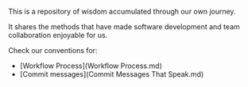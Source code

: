 This is a repository of wisdom accumulated through our own journey.

It shares the methods that have made software development and team collaboration enjoyable for us.

Check our conventions for:

- [Workflow Process](Workflow Process.md)
- [Commit messages](Commit Messages That Speak.md)